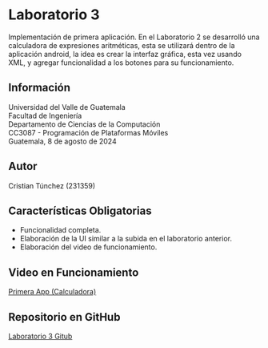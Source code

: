 # Laboratorio 3

Implementación de primera aplicación. En el Laboratorio 2 se desarrolló una calculadora de expresiones aritméticas, esta se utilizará dentro de la aplicación android, la idea es crear la interfaz gráfica, esta vez usando XML, y agregar funcionalidad a los botones para su funcionamiento.

## Información

Universidad del Valle de Guatemala  
Facultad de Ingeniería  
Departamento de Ciencias de la Computación  
CC3087 - Programación de Plataformas Móviles  
Guatemala, 8 de agosto de 2024

## Autor

Cristian Túnchez (231359)

## Características Obligatorias

- Funcionalidad completa.
- Elaboración de la UI similar a la subida en el laboratorio anterior.
- Elaboración del video de funcionamiento.

## Video en Funcionamiento

[Primera App (Calculadora)](https://youtu.be/Ems63B77Rq4)

## Repositorio en GitHub

[Laboratorio 3 Gitub](https://github.com/Tunchxz/Laboratorio-3-CC3087)